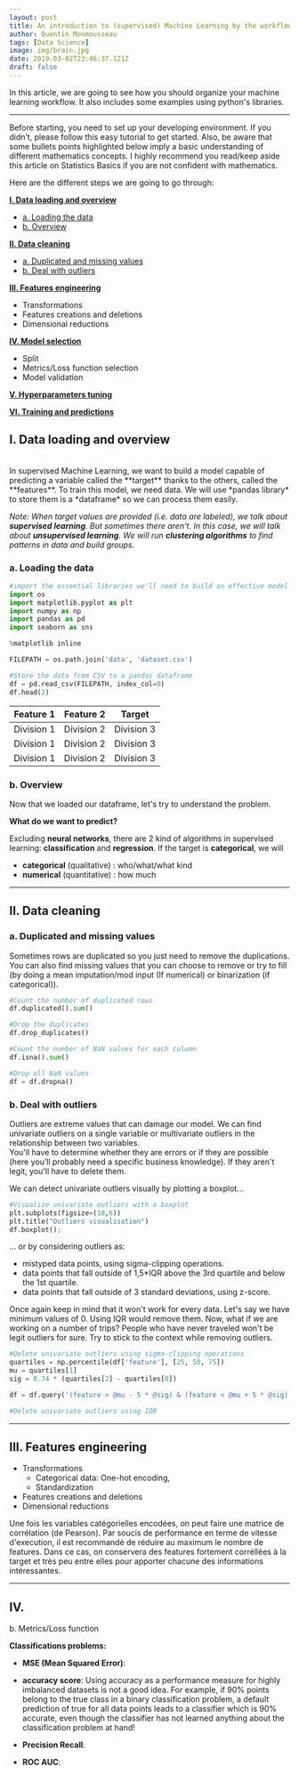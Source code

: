 ```yaml
---
layout: post
title: An introduction to (supervised) Machine Learning by the workflow
author: Quentin Monmousseau
tags: [Data Science]
image: img/brain.jpg
date: 2019-03-02T23:46:37.121Z
draft: false
---
```


In this article, we are going to see how you should organize your machine learning workflow. It also includes some examples using python's libraries.

---

Before starting, you need to set up your developing environment. If you didn’t, please follow this easy tutorial to get started.
Also, be aware that some bullets points highlighted below imply a basic understanding of different mathematics concepts. I highly recommend you read/keep aside this article on Statistics Basics if you are not confident with mathematics.

Here are the different steps we are going to go through:

**[I. Data loading and overview](#one)**
- [a. Loading the data](#one-a)
- [b. Overview](#one-b)

**[II. Data cleaning](#two)**
- [a. Duplicated and missing values](#two-a)
- [b. Deal with outliers](#two-b)

**[III. Features engineering](#three)**
- Transformations
- Features creations and deletions
- Dimensional reductions

**[IV. Model selection](#four)**
- Split
- Metrics/Loss function selection
- Model validation

**[V. Hyperparameters tuning](#five)**

**[VI. Training and predictions](#six)**

<a id="one"></a>
## I. Data loading and overview
<br/>
In supervised Machine Learning, we want to build a model capable of predicting a variable called the **target** thanks to the others, called the **features**. To train this model, we need data. We will use *pandas library* to store them is a *dataframe* so we can process them easily.

*Note: When target values are provided (i.e. data are labeled), we talk about **supervised learning**. But sometimes there aren't. In this case, we will talk about **unsupervised learning**. We will run **clustering algorithms** to find patterns in data and build groups.*

<a id="one-a"></a>
### a. Loading the data<br>

```python
#import the essential libraries we'll need to build an effective model
import os
import matplotlib.pyplot as plt
import numpy as np
import pandas as pd
import seaborn as sns

%matplotlib inline
```

```python
FILEPATH = os.path.join('data', 'dataset.csv')

#Store the data from CSV to a pandas dataframe
df = pd.read_csv(FILEPATH, index_col=0)
df.head(2)
```

| Feature 1      | Feature 2      | Target         |
| :------------: | :------------: | :------------: |
| Division 1     | Division 2     | Division 3     |
| Division 1     | Division 2     | Division 3     |
| Division 1     | Division 2     | Division 3     |

<a id="one-b"></a>
### b. Overview

Now that we loaded our dataframe, let's try to understand the problem.

**What do we want to predict?**

Excluding **neural networks**, there are 2 kind of algorithms in supervised learning: **classification** and **regression**. If the target is **categorical**, we will 
- **categorical** (qualitative) : who/what/what kind  
- **numerical** (quantitative) : how much 

---

<a id="two"></a>
## II. Data cleaning

<a id="two-a"></a>
### a. Duplicated and missing values

Sometimes rows are duplicated so you just need to remove the duplications.  
You can also find missing values that you can choose to remove or try to fill (by doing a mean imputation/mod input (If numerical) or binarization (if categorical)).

```python
#Count the number of duplicated rows
df.duplicated().sum()

#Drop the duplicates
df.drop_duplicates()

#Count the number of NaN values for each column
df.isna().sum()

#Drop all NaN values
df = df.dropna()
```
<a id="two-b"></a>
### b. Deal with outliers

Outliers are extreme values that can damage our model. We can find univariate outliers on a single variable or multivariate outliers in the relationship between two variables.  
You'll have to determine whether they are errors or if they are possible (here you’ll probably need a specific business knowledge). If they aren't legit, you'll have to delete them.

We can detect univariate outliers visually by plotting a boxplot...

```python
#Visualize univariate outliers with a boxplot
plt.subplots(figsize=(18,6))
plt.title("Outliers visualisation")
df.boxplot();
```

... or by considering outliers as:
- mistyped data points, using sigma-clipping operations.
- data points that fall outside of 1,5*IQR above the 3rd quartile and below the 1st quartile.
- data points that fall outside of 3 standard deviations, using z-score.

Once again keep in mind that it won't work for every data. Let's say we have minimum values of 0. Using IQR would remove them. Now, what if we are working on a number of trips? People who have never traveled won't be legit outliers for sure. Try to stick to the context while removing outliers.

```python
#Delete univariate outliers using sigma-clipping operations
quartiles = np.percentile(df['feature'], [25, 50, 75])
mu = quartiles[1]
sig = 0.74 * (quartiles[2] - quartiles[0])

df = df.query('(feature > @mu - 5 * @sig) & (feature < @mu + 5 * @sig)')

#Delete univariate outliers using IQR

```

---

## III. Features engineering
- Transformations
  - Categorical data: One-hot encoding, 
  - Standardization
- Features creations and deletions
- Dimensional reductions

Une fois les variables catégorielles encodées, on peut faire une matrice de corrélation (de Pearson). Par soucis de performance en terme de vitesse d'execution, il est recommandé de réduire au maximum le nombre de features. Dans ce cas, on conservera des features fortement corréllées à la target et très peu entre elles pour apporter chacune des informations intéressantes.

---

## IV.

b. Metrics/Loss function



**Classifications problems:**
- **MSE (Mean Squared Error)**:

- **accuracy score**:
Using accuracy as a performance measure for highly imbalanced datasets is not a good idea. For example, if 90% points belong to the true class in a binary classification problem, a default prediction of true for all data points leads to a classifier which is 90% accurate, even though the classifier has not learned anything about the classification problem at hand!

- **Precision Recall**:

- **ROC AUC**:
